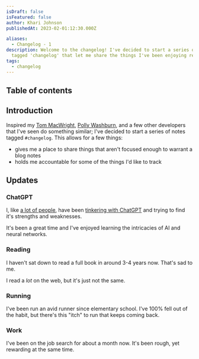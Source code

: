```yaml
---
isDraft: false
isFeatured: false
author: Khari Johnson
publishedAt: 2023-02-01:12:30.000Z

aliases:
  - Changelog - 1
description: Welcome to the changelog! I've decided to start a series of notes
  tagged 'changelog' that let me share the things I've been enjoying recently.
tags:
  - changelog
---
```


## Table of contents

## Introduction

Inspired my [Tom MacWright](macwright.com), [Polly Washburn](codyssia.com),
and a few other developers that I've seen do something similar; I've decided to start a series of notes tagged `#changelog`. This allows for a few things:

- gives me a place to share things that aren't focused enough to warrant a blog notes
- holds me accountable for some of the things I'd like to track

## Updates

### ChatGPT

I, like [a lot of people](chatgpt-userbase-record), have been [tinkering with ChatGPT](/blogging-with-chatgpt) and trying to find it's strengths and weaknesses.

It's been a great time and I've enjoyed learning the intricacies of AI and neural networks.

### Reading

I haven't sat down to read a full book in around 3-4 years now. That's sad to me.

I read a _lot_ on the web, but it's just not the same.

### Running

I've been run an avid runner since elementary school.
I've 100% fell out of the habit, but there's this "itch" to run that keeps coming back.

### Work

I've been on the job search for about a month now. It's been rough, yet rewarding at the same time.

<!-- References  -->

[chatgpt-userbase-record]: https://www.reuters.com/technology/chatgpt-sets-record-fastest-growing-user-base-analyst-note-2023-02-01/ 'ChatGPT sets record for fastest-growing user base'
